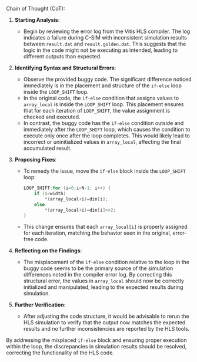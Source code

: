 Chain of Thought (CoT):

1. **Starting Analysis**:
    - Begin by reviewing the error log from the Vitis HLS compiler. The log indicates a failure during C-SIM with inconsistent simulation results between `result.dat` and `result.golden.dat`. This suggests that the logic in the code might not be executing as intended, leading to different outputs than expected.

2. **Identifying Syntax and Structural Errors**:
    - Observe the provided buggy code. The significant difference noticed immediately is in the placement and structure of the `if-else` loop inside the `LOOP_SHIFT` loop.
    - In the original code, the `if-else` condition that assigns values to `array_local` is inside the `LOOP_SHIFT` loop. This placement ensures that for each iteration of `LOOP_SHIFT`, the value assignment is checked and executed.
    - In contrast, the buggy code has the `if-else` condition outside and immediately after the `LOOP_SHIFT` loop, which causes the condition to execute only once after the loop completes. This would likely lead to incorrect or uninitialized values in `array_local`, affecting the final accumulated result.

3. **Proposing Fixes**:
    - To remedy the issue, move the `if-else` block inside the `LOOP_SHIFT` loop:
        ```cpp
        LOOP_SHIFT:for (i=0;i<N-1; i++) {
            if (i<width) 
                *(array_local+i)=din[i];
            else 
                *(array_local+i)=din[i]>>2;
        }
        ```
    - This change ensures that each `array_local[i]` is properly assigned for each iteration, matching the behavior seen in the original, error-free code.

4. **Reflecting on the Findings**:
    - The misplacement of the `if-else` condition relative to the loop in the buggy code seems to be the primary source of the simulation differences noted in the compiler error log. By correcting this structural error, the values in `array_local` should now be correctly initialized and manipulated, leading to the expected results during simulation.

5. **Further Verification**:
    - After adjusting the code structure, it would be advisable to rerun the HLS simulation to verify that the output now matches the expected results and no further inconsistencies are reported by the HLS tools.

By addressing the misplaced `if-else` block and ensuring proper execution within the loop, the discrepancies in simulation results should be resolved, correcting the functionality of the HLS code.